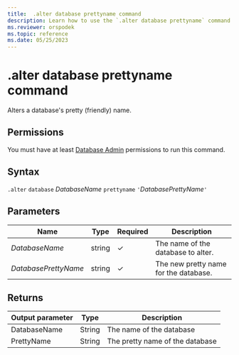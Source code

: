 ```yaml
---
title:  .alter database prettyname command
description: Learn how to use the `.alter database prettyname` command to alter the database's name.
ms.reviewer: orspodek
ms.topic: reference
ms.date: 05/25/2023
---
```

# .alter database prettyname command

Alters a database's pretty (friendly) name.

## Permissions

You must have at least [Database Admin](access-control/role-based-access-control.md) permissions to run this command.

## Syntax

`.alter` `database` *DatabaseName* `prettyname` `'`*DatabasePrettyName*`'`

## Parameters

|Name|Type|Required|Description|
|--|--|--|--|
|*DatabaseName*|string|&check;|The name of the database to alter.|
|*DatabasePrettyName*|string|&check;|The new pretty name for the database.|

## Returns

|Output parameter |Type |Description
|---|---|---
|DatabaseName |String |The name of the database
|PrettyName |String |The pretty name of the database

